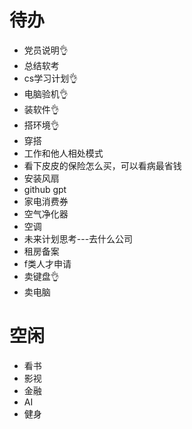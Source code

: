 

# 待办

+ 党员说明👌
+ 总结软考 
+ cs学习计划👌
+ 电脑验机👌
+ 装软件👌
+ 搭环境👌
+ 穿搭
+ 工作和他人相处模式
+ 看下皮皮的保险怎么买，可以看病最省钱
+ 安装风扇
+ github gpt
+ 家电消费券
+ 空气净化器
+ 空调
+ 未来计划思考---去什么公司
+ 租房备案
+ f类人才申请
+ 卖键盘👌
+ 卖电脑

# 空闲

+ 看书
+ 影视 
+ 金融
+ AI
+ 健身

